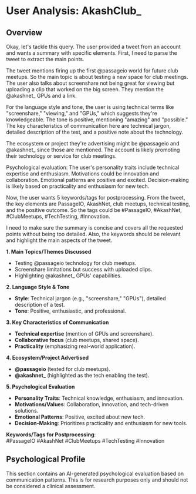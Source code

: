 # User Analysis: AkashClub_

## Overview

<think>
Okay, let's tackle this query. The user provided a tweet from an account and wants a summary with specific elements. First, I need to parse the tweet to extract the main points.

The tweet mentions firing up the first @passageio world for future club meetups. So the main topic is about testing a new space for club meetings. The user also talks about screenshare not being great for viewing but uploading a clip that worked on the big screen. They mention the @akashnet_ GPUs and a link. 

For the language style and tone, the user is using technical terms like "screenshare," "viewing," and "GPUs," which suggests they're knowledgeable. The tone is positive, mentioning "amazing" and "possible." The key characteristics of communication here are technical jargon, detailed description of the test, and a positive note about the technology.

The ecosystem or project they're advertising might be @passageio and @akashnet_ since those are mentioned. The account is likely promoting their technology or service for club meetings.

Psychological evaluation: The user's personality traits include technical expertise and enthusiasm. Motivations could be innovation and collaboration. Emotional patterns are positive and excited. Decision-making is likely based on practicality and enthusiasm for new tech.

Now, the user wants 5 keywords/tags for postprocessing. From the tweet, the key elements are PassageIO, AkashNet, club meetups, technical testing, and the positive outcome. So the tags could be #PassageIO, #AkashNet, #ClubMeetups, #TechTesting, #Innovation.

I need to make sure the summary is concise and covers all the requested points without being too detailed. Also, the keywords should be relevant and highlight the main aspects of the tweet.
</think>

**1. Main Topics/Themes Discussed**  
- Testing @passageio technology for club meetups.  
- Screenshare limitations but success with uploaded clips.  
- Highlighting @akashnet_ GPUs' capabilities.  

**2. Language Style & Tone**  
- **Style**: Technical jargon (e.g., "screenshare," "GPUs"), detailed description of a test.  
- **Tone**: Positive, enthusiastic, and professional.  

**3. Key Characteristics of Communication**  
- **Technical expertise** (mention of GPUs and screenshare).  
- **Collaborative focus** (club meetups, shared space).  
- **Practicality** (emphasizing real-world application).  

**4. Ecosystem/Project Advertised**  
- **@passageio** (tested for club meetups).  
- **@akashnet_** (highlighted as the tech enabling the test).  

**5. Psychological Evaluation**  
- **Personality Traits**: Technical knowledge, enthusiasm, and innovation.  
- **Motivations/Values**: Collaboration, innovation, and tech-driven solutions.  
- **Emotional Patterns**: Positive, excited about new tech.  
- **Decision-Making**: Prioritizes practicality and enthusiasm for new tools.  

**Keywords/Tags for Postprocessing**:  
#PassageIO #AkashNet #ClubMeetups #TechTesting #Innovation

## Psychological Profile

This section contains an AI-generated psychological evaluation based on communication patterns. This is for research purposes only and should not be considered a clinical assessment.